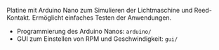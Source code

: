 Platine mit Arduino Nano zum Simulieren der Lichtmaschine und Reed-Kontakt.
Ermöglicht einfaches Testen der Anwendungen.

- Programmierung des Arduino Nanos: `arduino/`
- GUI zum Einstellen von RPM und Geschwindigkeit: `gui/`